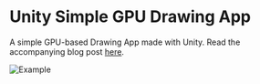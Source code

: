 # Unity Simple GPU Drawing App
A simple GPU-based Drawing App made with Unity. Read the accompanying blog post [here](https://bronsonzgeb.com/index.php/2021/07/03/a-simple-gpu-based-drawing-app-in-unity/).

![Example]()
